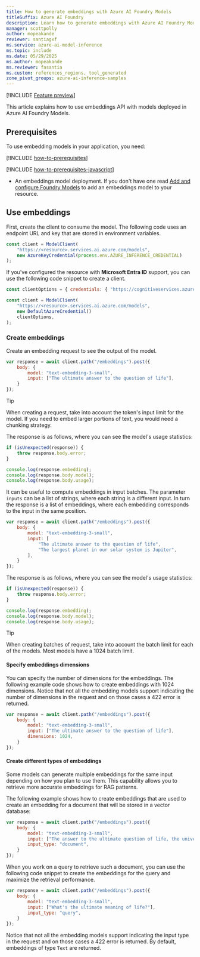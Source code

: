 ```yaml
---
title: How to generate embeddings with Azure AI Foundry Models
titleSuffix: Azure AI Foundry
description: Learn how to generate embeddings with Azure AI Foundry Models
manager: scottpolly
author: mopeakande
reviewer: santiagxf
ms.service: azure-ai-model-inference
ms.topic: include
ms.date: 05/29/2025
ms.author: mopeakande
ms.reviewer: fasantia
ms.custom: references_regions, tool_generated
zone_pivot_groups: azure-ai-inference-samples
---
```


[!INCLUDE [Feature preview](~/reusable-content/ce-skilling/azure/includes/ai-studio/includes/feature-preview.md)]

This article explains how to use embeddings API with models deployed in Azure AI Foundry Models.

## Prerequisites

To use embedding models in your application, you need:

[!INCLUDE [how-to-prerequisites](../how-to-prerequisites.md)]

[!INCLUDE [how-to-prerequisites-javascript](../how-to-prerequisites-javascript.md)]

* An embeddings model deployment. If you don't have one read [Add and configure Foundry Models](../../how-to/create-model-deployments.md) to add an embeddings model to your resource.

## Use embeddings

First, create the client to consume the model. The following code uses an endpoint URL and key that are stored in environment variables.

```javascript
const client = ModelClient(
    "https://<resource>.services.ai.azure.com/models", 
    new AzureKeyCredential(process.env.AZURE_INFERENCE_CREDENTIAL)
);
```

If you've configured the resource with **Microsoft Entra ID** support, you can use the following code snippet to create a client.

```javascript
const clientOptions = { credentials: { "https://cognitiveservices.azure.com" } };

const client = ModelClient(
    "https://<resource>.services.ai.azure.com/models", 
    new DefaultAzureCredential()
    clientOptions,
);
```

### Create embeddings

Create an embedding request to see the output of the model.

```javascript
var response = await client.path("/embeddings").post({
    body: {
        model: "text-embedding-3-small",
        input: ["The ultimate answer to the question of life"],
    }
});
```

> [!TIP]
> When creating a request, take into account the token's input limit for the model. If you need to embed larger portions of text, you would need a chunking strategy.

The response is as follows, where you can see the model's usage statistics:


```javascript
if (isUnexpected(response)) {
    throw response.body.error;
}

console.log(response.embedding);
console.log(response.body.model);
console.log(response.body.usage);
```

It can be useful to compute embeddings in input batches. The parameter `inputs` can be a list of strings, where each string is a different input. In turn the response is a list of embeddings, where each embedding corresponds to the input in the same position.


```javascript
var response = await client.path("/embeddings").post({
    body: {
        model: "text-embedding-3-small",
        input: [
            "The ultimate answer to the question of life", 
            "The largest planet in our solar system is Jupiter",
        ],
    }
});
```

The response is as follows, where you can see the model's usage statistics:


```javascript
if (isUnexpected(response)) {
    throw response.body.error;
}

console.log(response.embedding);
console.log(response.body.model);
console.log(response.body.usage);
```

> [!TIP]
> When creating batches of request, take into account the batch limit for each of the models. Most models have a 1024 batch limit.

#### Specify embeddings dimensions

You can specify the number of dimensions for the embeddings. The following example code shows how to create embeddings with 1024 dimensions. Notice that not all the embedding models support indicating the number of dimensions in the request and on those cases a 422 error is returned.


```javascript
var response = await client.path("/embeddings").post({
    body: {
        model: "text-embedding-3-small",
        input: ["The ultimate answer to the question of life"],
        dimensions: 1024,
    }
});
```

#### Create different types of embeddings

Some models can generate multiple embeddings for the same input depending on how you plan to use them. This capability allows you to retrieve more accurate embeddings for RAG patterns. 

The following example shows how to create embeddings that are used to create an embedding for a document that will be stored in a vector database:


```javascript
var response = await client.path("/embeddings").post({
    body: {
        model: "text-embedding-3-small",
        input: ["The answer to the ultimate question of life, the universe, and everything is 42"],
        input_type: "document",
    }
});
```

When you work on a query to retrieve such a document, you can use the following code snippet to create the embeddings for the query and maximize the retrieval performance.


```javascript
var response = await client.path("/embeddings").post({
    body: {
        model: "text-embedding-3-small",
        input: ["What's the ultimate meaning of life?"],
        input_type: "query",
    }
});
```

Notice that not all the embedding models support indicating the input type in the request and on those cases a 422 error is returned. By default, embeddings of type `Text` are returned.

